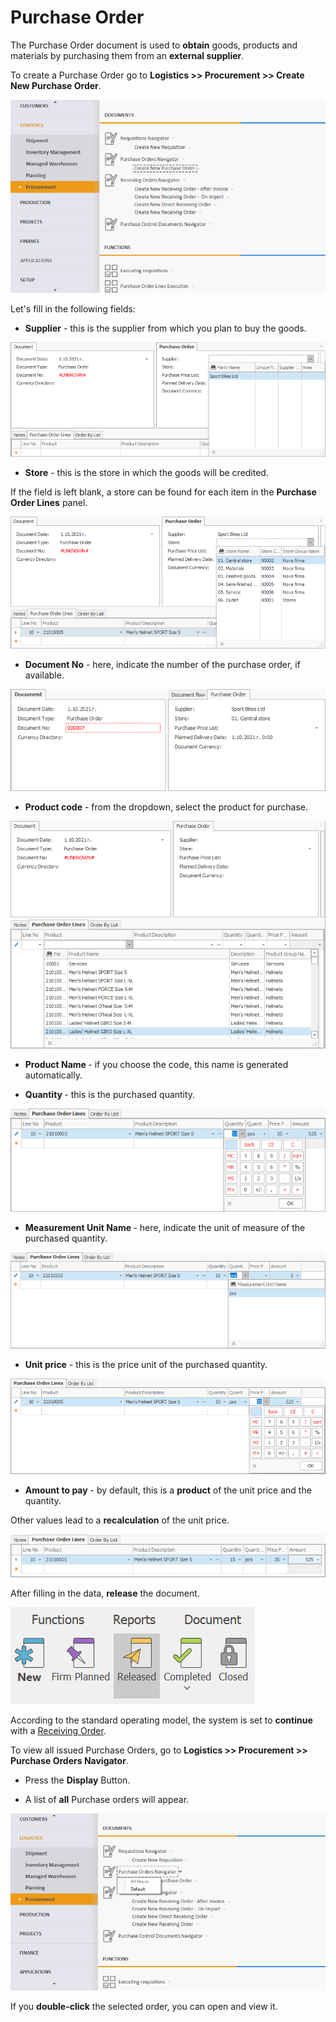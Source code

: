 # Purchase Order

The Purchase Order document is used to **obtain** goods, products and materials by purchasing them from an **external supplier**.

To create a Purchase Order go to <b>Logistics >> Procurement >> Create New Purchase Order</b>.

![Purchase Order](pictures/purchaseorder0.png)

Let's fill in the following fields:

- <b>Supplier</b> - this is the supplier from which you plan to buy the goods.
 
![Purchase Order](pictures/purchaseorder1.png)

- <b>Store</b> - this is the store in which the goods will be credited. 
 
If the field is left blank, a store can be found for each item in the **Purchase Order Lines** panel.
 
![Purchase Order](pictures/purchaseorder2.png)

- <b>Document No</b> - here, indicate the number of the purchase order, if available.
 
![Purchase Order](pictures/purchaseorder3.png)

- <b>Product code</b> - from the dropdown, select the product for purchase.
 
![Purchase Order](pictures/purchaseorder4.png)

- <b>Product Name </b> - if you choose the code, this name is generated automatically.

- <b>Quantity </b> - this is the purchased quantity.
 
![Purchase Order](pictures/purchaseorder5.png)

- <b> Measurement Unit Name </b> - here, indicate the unit of measure of the purchased quantity.
 
![Purchase Order](pictures/purchaseorder6.png)

- <b>Unit price</b> - this is the price unit of the purchased quantity. 
 
![Purchase Order](pictures/purchaseorder7.png)

- <b>Amount to pay</b> - by default, this is a **product** of the unit price and the quantity. 
	
Other values lead to a **recalculation** of the unit price.

![Purchase Order](pictures/purchaseorder8.png)
 
After filling in the data, **release** the document.
 
![Purchase Order](pictures/purchaseorder9.png)

According to the standard operating model, the system is set to **continue** with a [Receiving Order](https://github.com/ErpNetDocs/winclient/blob/master/step-by-step/receiving-order.md).

To view all issued Purchase Orders, go to <b>Logistics >> Procurement >> Purchase Orders Navigator</b>.

- Press the **Display** Button.

- A list of **all** Purchase orders will appear.
 
![Purchase Order](pictures/purchaseorder10.png)

If you **double-click** the selected order, you can open and view it.


